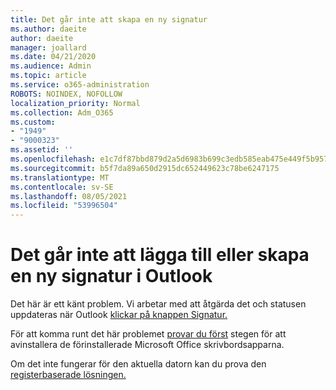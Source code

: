 ```yaml
---
title: Det går inte att skapa en ny signatur
ms.author: daeite
author: daeite
manager: joallard
ms.date: 04/21/2020
ms.audience: Admin
ms.topic: article
ms.service: o365-administration
ROBOTS: NOINDEX, NOFOLLOW
localization_priority: Normal
ms.collection: Adm_O365
ms.custom:
- "1949"
- "9000323"
ms.assetid: ''
ms.openlocfilehash: e1c7df87bbd879d2a5d6983b699c3edb585eab475e449f5b95775927d704361e
ms.sourcegitcommit: b5f7da89a650d2915dc652449623c78be6247175
ms.translationtype: MT
ms.contentlocale: sv-SE
ms.lasthandoff: 08/05/2021
ms.locfileid: "53996504"
---
```

# <a name="cannot-add-or-create-a-new-signature-in-outlook"></a>Det går inte att lägga till eller skapa en ny signatur i Outlook

Det här är ett känt problem. Vi arbetar med att åtgärda det och statusen uppdateras när Outlook [klickar på knappen Signatur.](https://support.office.com/article/c70b36c2-66ca-401c-ab45-f29a46495d02)

För att komma runt det här problemet [provar du först](https://support.office.com/article/c70b36c2-66ca-401c-ab45-f29a46495d02) stegen för att avinstallera de förinstallerade Microsoft Office skrivbordsapparna. 

Om det inte fungerar för den aktuella datorn kan du prova den [registerbaserade lösningen.](https://support.office.com/article/c70b36c2-66ca-401c-ab45-f29a46495d02)